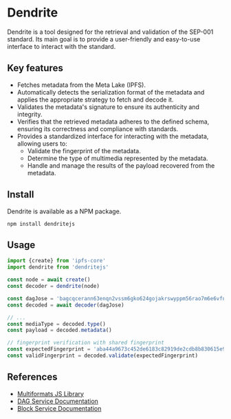 # Dendrite

Dendrite is a tool designed for the retrieval and validation of the SEP-001 standard. Its main goal is to provide a user-friendly and easy-to-use interface to interact with the standard.

## Key features

* Fetches metadata from the Meta Lake (IPFS).
* Automatically detects the serialization format of the metadata and applies the appropriate strategy to fetch and decode it.
* Validates the metadata's signature to ensure its authenticity and integrity.
* Verifies that the retrieved metadata adheres to the defined schema, ensuring its correctness and compliance with standards.
* Provides a standardized interface for interacting with the metadata, allowing users to:
  * Validate the fingerprint of the metadata.
  * Determine the type of multimedia represented by the metadata.
  * Handle and manage the results of the payload recovered from the metadata.

## Install

Dendrite is available as a NPM package.

`npm install dendritejs`


## Usage

```typescript
import {create} from 'ipfs-core'
import dendrite from 'dendritejs'

const node = await create()
const decoder = dendrite(node)

const dagJose = 'bagcqcerann63enqn2vssm6gko624gojakrswyppm56rao7m6e6vfnvtcxzha'
const decoded = await decoder(dagJose)

// ... 
const mediaType = decoded.type() 
const payload = decoded.metadata() 

// fingerprint verification with shared fingerprint
const expectedFingerprint = 'aba44a9673c452de6183c82919de2cdb8b830615e9ac684841502ba7173ee00a'
const validFingerprint = decoded.validate(expectedFingerprint)

```
## References

* [Multiformats JS Library](https://github.com/multiformats/js-multiformats)
* [DAG Service Documentation](https://github.com/ipfs/js-ipfs/blob/master/docs/core-api/DAG.md)
* [Block Service Documentation](https://github.com/ipfs/js-ipfs/blob/master/docs/core-api/BLOCK.md)
